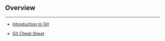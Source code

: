 ## Overview
***
-  [Introduction to Git](https://github.com/Shankar022/effective-git-learning/blob/main/Notes/Introduction.md) 

- [Git Cheat Sheet](https://github.com/Shankar022/effective-git-learning/blob/main/Cheet_Sheet/github-git-cheat-sheet.pdf)